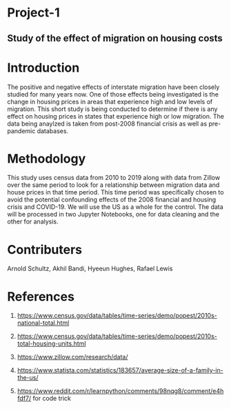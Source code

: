 # Project-1
## Study of the effect of migration on housing costs

# Introduction
 The positive and negative effects of interstate migration have been closely studied for many years now. One of those effects being investigated is the change in housing prices in areas that experience high and low levels of migration.
This short study is being conducted to determine if there is any effect on housing prices in states that experience high or low migration. The data being anaylzed is taken from post-2008 financial crisis as well as pre-pandemic databases.  


# Methodology

 This study uses census data from 2010 to 2019 along with data from Zillow over the same period to look
for a relationship between migration data and house prices in that time period. This time period was specifically chosen to avoid the potential confounding effects of the 2008 financial and housing crisis and COVID-19. We will use the US as a whole for the control. The data will be processed in two Jupyter Notebooks, one for data cleaning and the other for analysis.


# Contributers

Arnold Schultz, Akhil Bandi, Hyeeun Hughes, Rafael Lewis

# References

1. https://www.census.gov/data/tables/time-series/demo/popest/2010s-national-total.html

2. https://www.census.gov/data/tables/time-series/demo/popest/2010s-total-housing-units.html

3. https://www.zillow.com/research/data/

4. https://www.statista.com/statistics/183657/average-size-of-a-family-in-the-us/

5. https://www.reddit.com/r/learnpython/comments/98nqg8/comment/e4hfdf7/  for code trick